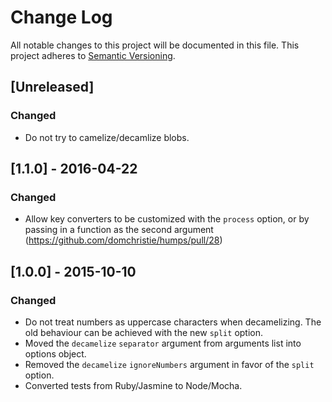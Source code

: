 # Change Log
All notable changes to this project will be documented in this file.
This project adheres to [Semantic Versioning](http://semver.org/).

## [Unreleased]
### Changed
- Do not try to camelize/decamlize blobs.

## [1.1.0] - 2016-04-22
### Changed
- Allow key converters to be customized with the `process` option, or by passing in a function as the second argument (https://github.com/domchristie/humps/pull/28)


## [1.0.0] - 2015-10-10
### Changed
- Do not treat numbers as uppercase characters when decamelizing. The old behaviour can be achieved with the new `split` option.
- Moved the `decamelize` `separator` argument from arguments list into options object.
- Removed the `decamelize` `ignoreNumbers` argument in favor of the `split` option.
- Converted tests from Ruby/Jasmine to Node/Mocha.
